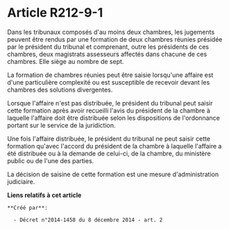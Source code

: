 # Article R212-9-1

Dans  les tribunaux composés d'au moins deux chambres, les jugements peuvent  être rendus par une formation de deux chambres
réunies présidée par le  président du tribunal et comprenant, outre les présidents de ces  chambres, deux magistrats
assesseurs affectés dans chacune de ces  chambres. Elle siège au nombre de sept.

La formation de chambres réunies peut être  saisie lorsqu'une affaire est d'une particulière complexité ou est  susceptible
de recevoir devant les chambres des solutions divergentes.

Lorsque l'affaire n'est pas distribuée, le  président du tribunal peut saisir cette formation après avoir recueilli  l'avis
du président de la chambre à laquelle l'affaire doit être  distribuée selon les dispositions de l'ordonnance portant sur le
service  de la juridiction.

Une fois l'affaire distribuée, le président  du tribunal ne peut saisir cette formation qu'avec l'accord du  président de la
chambre à laquelle l'affaire a été distribuée ou à la  demande de celui-ci, de la chambre, du ministère public ou de l'une
des  parties.

La décision de saisine de cette formation est une mesure d'administration judiciaire.

**Liens relatifs à cet article**

	**Créé par**:

	  - Décret n°2014-1458 du 8 décembre 2014 - art. 2

